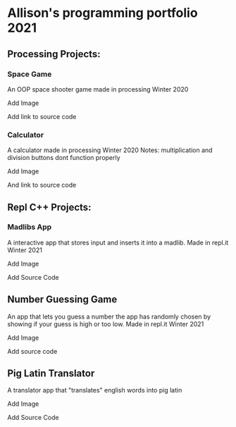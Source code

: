 # Allison's programming portfolio 2021

## Processing Projects:

### Space Game

An OOP space shooter game made in processing Winter 2020

Add Image

Add link to source code


### Calculator

A calculator made in processing Winter 2020
Notes: multiplication and division buttons dont function properly

Add Image

And link to source code

## Repl C++ Projects:

### Madlibs App

A interactive app that stores input and inserts it into a madlib. Made in repl.it Winter 2021

Add Image

Add Source Code


## Number Guessing Game

An app that lets you guess a number the app has randomly chosen by showing if your guess is high or too low. Made in repl.it Winter 2021

Add Image

Add source code

## Pig Latin Translator

A translator app that "translates" english words into pig latin

Add Image

Add Source Code
